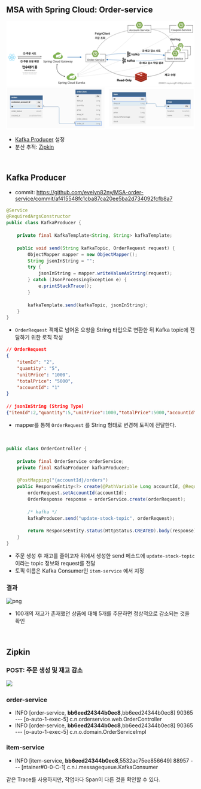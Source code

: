 ## MSA with Spring Cloud: Order-service

![](/_img/architecture_230801.png)
![](/_img/dbdiagram_230422.png)

- [Kafka Producer](#kafka-producer) 설정
- 분산 추적: [Zipkin](#zipkin)

<br>

## Kafka Producer

- commit: https://github.com/evelyn82ny/MSA-order-service/commit/af415548fc1cba87ca20ee5ba2d734092fcfb8a7

```java
@Service
@RequiredArgsConstructor
public class KafkaProducer {

    private final KafkaTemplate<String, String> kafkaTemplate;

    public void send(String kafkaTopic, OrderRequest request) {
        ObjectMapper mapper = new ObjectMapper();
        String jsonInString = "";
        try {
            jsonInString = mapper.writeValueAsString(request);
        } catch (JsonProcessingException e) {
            e.printStackTrace();
        }

        kafkaTemplate.send(kafkaTopic, jsonInString);
    }
}
```
- ```OrderRequest``` 객체로 넘어온 요청을 String 타입으로 변환한 뒤 Kafka topic에 전달하기 위한 로직 작성

```json
// OrderRequest
{
    "itemId": "2",
    "quantity": "5",
    "unitPrice": "1000",
    "totalPrice": "5000",
    "accountId": "1"
}

// jsonInString (String Type)
{"itemId":2,"quantity":5,"unitPrice":1000,"totalPrice":5000,"accountId":2}
```
- mapper를 통해 ```OrderRequest``` 를 String 형태로 변경해 토픽에 전달한다.

<br>

```java
public class OrderController {

    private final OrderService orderService;
    private final KafkaProducer kafkaProducer;

    @PostMapping("{accountId}/orders")
    public ResponseEntity<?> create(@PathVariable Long accountId, @RequestBody OrderRequest orderRequest) {
        orderRequest.setAccountId(accountId);
        OrderResponse response = orderService.create(orderRequest);

        /* kafka */
        kafkaProducer.send("update-stock-topic", orderRequest);

        return ResponseEntity.status(HttpStatus.CREATED).body(response);
    }
}
```
- 주문 생성 후 재고를 줄이고자 위에서 생성한 send 메소드에  ```update-stock-topic``` 이라는 topic 정보와 request를 전달
- 토픽 이름은 Kafka Consumer인 ```item-service``` 에서 지정


### 결과

![png](/_img/result_of_stock_reduction.png)

- 100개의 재고가 존재했던 상품에 대해 5개를 주문하면 정상적으로 감소되는 것을 확인

<br>

## Zipkin

### POST: 주문 생성 및 재고 감소

![](/_img/zipkin_order_and_item_result.png)

### order-service

- INFO [order-service, **bb6eed24344b0ec8**,bb6eed24344b0ec8] 90365 --- [o-auto-1-exec-5] c.n.orderservice.web.OrderController
- INFO [order-service, **bb6eed24344b0ec8**,bb6eed24344b0ec8] 90365 --- [o-auto-1-exec-5] c.n.o.domain.OrderServiceImpl

### item-service

- INFO [item-service, **bb6eed24344b0ec8**,5532ac75ee856649] 88957 --- [ntainer#0-0-C-1] c.n.i.messagequeue.KafkaConsumer

같은 Trace를 사용하지만, 작업마다 Span이 다른 것을 확인할 수 있다.